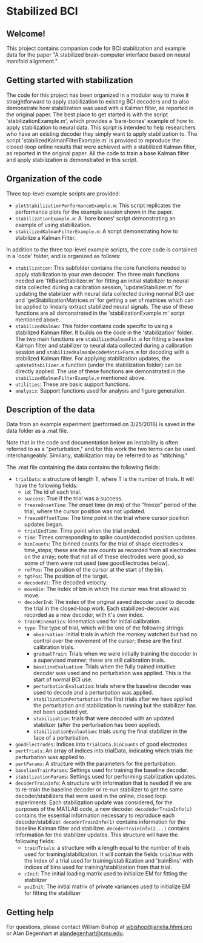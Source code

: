 # Stabilized BCI

## Welcome!

This project contains companion code for BCI stabilization and example data for the paper "A stabilized brain-computer interface based on neural manifold alignment."

## Getting started with stabilization

The code for this project has been organized in a modular way to make it straightforward to apply stabilization to existing BCI decoders and to also demonstrate how stabilization was used with a Kalman filter, as reported in the original paper. The best place to get started is with the script 'stabilizationExample.m', which provides a 'bare-bones' example of how to apply stabilization to neural data.  This script is intended to help researchers who have an existing decoder they simply want to apply stabilization to.  The script 'stabilizedKalmanFilterExample.m' is provided to reproduce the closed-loop online results that were achieved with a stabilized Kalman filter, as reported in the original paper.  All the code to train a base Kalman filter and apply stabilization is demonstrated in this script.

## Organization of the code

Three top-level example scripts are provided:
- `plotStabilizationPerformanceExample.m`: This script replicates the performance plots for the example session shown in the paper.
- `stabilizationExample.m`: A 'bare bones' script demonstrating an example of using stabilization.
- `stabilizedKalmanFilterExample.m`: A script demonstrating how to stabilize a Kalman Filter.

In addition to the three top-level example scripts, the core code is contained in a 'code' folder, and is organized as follows:

- `stabilization`: This subfolder contains the core functions needed to apply stabilization to your own decoder.  The three main functions needed are 'fitBaseStabilizer.m' for fitting an initial stabilizer to neural data collected during a calibration session, 'updateStabilizer.m' for updating the stabilizer with neural data collected during normal BCI use and 'getStabilizationMatrices.m' for getting a set of matrices which can be applied to linearly extract stabilized neural signals.  The use of these functions are all demonstrated in the 'stabilizationExample.m' script mentioned above. 
- `stabilizedKalman`: This folder contains code specific to using a stabilized Kalman filter.  It builds on the code in the 'stabilization' folder.  The two main functions are `stabilizedKalmanFit.m` for fitting a baseline Kalman filter and stabilizer to neural data collected during a calibration session and `stabilizedKalmanDecodeMatrixForm.m` for decoding with a stabilized Kalman filter.  For applying stabilization updates, the `updateStabilizer.m` function (under the stabilization folder) can be directly applied.  The use of these functions are demonstrated in the `stabilizedKalmanFilterExample.m` mentioned above.
- `utilities`: These are basic support functions.
- `analysis`: Support functions used for analysis and figure generation.

## Description of the data

Data from an example experiment (performed on 3/25/2016) is saved in the data folder as a .mat file.  

Note that in the code and documentation below an instability is often referred to as a "perturbation," and for this work the two terms can be used interchangeably. Similarly, stabilization may be referred to as "stitching."

The .mat file containing the data contains the following fields: 

- `trialData`: a structure of length T, where T is the number of trials.  It will have the following fields: 
	- `id`: The id of each trial.
	- `success`: True if the trial was a success.
	- `freezeOnsetTime`: The onset time (in ms) of the "freeze" period of the trial, where the cursor position was not updated.
	- `freezeOffsetTime`: The time point in the trial where cursor position updates began.
	- `trialEndTime`: Time point when the trial ended.
	- `time`: Times corresponding to spike count/decoded position updates.
	- `binCounts`: The binned counts for the trial of shape electrodes x time_steps; these are the raw counts as recorded from all electrodes on the array; note that not all of these electrodes were good, so some of them were not used (see goodElectrodes below). 
	- `refPos`: The position of the cursor at the start of the bin.
	- `tgtPos`: The position of the target.
	- `decodedVl`: The decoded velocity.
	- `moveBin`: The index of bin in which the cursor was first allowed to move.
	- `decoderInd`: The index of the original saved decoder used to decode the trial in the closed-loop work.  Each stabilized-decoder was recorded as a new decoder, with it's own index.     
	- `trainKinematics`: kinematics used for initial calibration.
	- `type`: The type of trial, which will be one of the following strings:
		- `observation`: Initial trials in which the monkey watched but had no control over the movement of the cursor; these are the first calibration trials. 
		- `gradualTrain`: Trials when we were initially training the decoder in a supervised manner; these are still calibration trials. 
		- `baselineEvaluation`: Trials when the fully trained intuitive decoder was used and no perturbation was applied. This is the start of normal BCI use. 
		- `perturbationEvaluation`: trials where the baseline decoder was used to decode and a perturbation was applied.
		- `stabilizationPerturbation`: the first trials after we have applied the perturbation and stabilization is running but the stabilizer has not been updated yet.
		- `stabilization`: trials that were decoded with an updated stabilizer (after the perturbation has been applied).
		- `stabilizationEvaluation`: trials using the final stabilizer in the face of a perturbation.
- `goodElectrodes`: Indices into `trialData.binCounts` of good electrodes
- `pertTrials`: An array of indices into trialData, indicating which trials the perturbation was applied to.  
- `pertParams`: A structure with the parameters for the perturbation. 
- `baselineTrainParams`: Settings used for training the baseline decoder.
- `stabilizationParams`: Settings used for performing stabilization updates.
- `decoderTrainInfo`: A structure with information that is needed if we are to re-train the baseline decoder or re-run stabilizer to get the same decoder/stabilizers that were used in the online, closed loop experiments. Each stabilization update was considered, for the purposes of the MATLAB code, a new decoder. `decododerTrainInfo(i)` contains the essential information necessary to reproduce each decoder/stabilizer.  `decoderTrainInfo(1)` contains information for the baseline Kalman filter and stabilizer. `decoderTrainInfo(2...)` contains information for the stabilizer updates.  This structure will have the following fields:
	- `trainTrials`: a structure with a length equal to the number of trials used for training/stabilization.  It will contain the fields `trialNum` with the index of a trial used for training/stabilization and 'trainBins' with indices of bins used for training/stabilization from that trial. 
	- `cInit`: The initial loading matrix used to initialize EM for fitting the stabilizer
	- `psiInit`: The initial matrix of private variances used to initialize EM for fitting the stabilizer

## Getting help

For questions, please contact William Bishop at <wbishop@janelia.hhmi.org> or Alan Degenhart at <alandegenhart@cmu.edu>.

